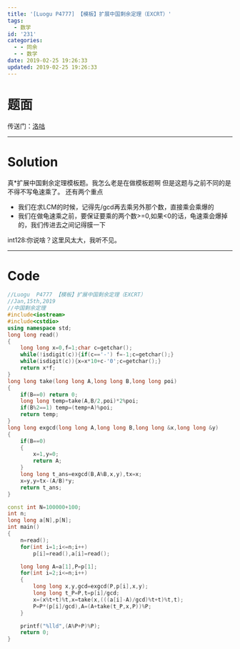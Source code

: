 ```yaml
---
title: '[Luogu P4777] 【模板】扩展中国剩余定理（EXCRT）'
tags:
  - 数学
id: '231'
categories:
  - - 同余
  - - 数学
date: 2019-02-25 19:26:33
updated: 2019-02-25 19:26:33
---
```


# 题面

传送门：[洛咕](https://www.luogu.org/problemnew/show/P4777)

* * *

# Solution

真\*扩展中国剩余定理模板题。我怎么老是在做模板题啊 但是这题与之前不同的是不得不写龟速乘了。 还有两个重点

*   我们在求LCM的时候，记得先/gcd再去乘另外那个数，直接乘会乘爆的
*   我们在做龟速乘之前，要保证要乘的两个数>=0,如果<0的话，龟速乘会爆掉的，我们传进去之间记得膜一下

int128:你说啥？这里风太大，我听不见。

* * *

# Code

```cpp
//Luogu  P4777 【模板】扩展中国剩余定理（EXCRT）
//Jan,15th,2019
//中国剩余定理
#include<iostream>
#include<cstdio>
using namespace std;
long long read()
{
    long long x=0,f=1;char c=getchar();
    while(!isdigit(c)){if(c=='-') f=-1;c=getchar();}
    while(isdigit(c)){x=x*10+c-'0';c=getchar();}
    return x*f;
}
long long take(long long A,long long B,long long poi)
{
    if(B==0) return 0;
    long long temp=take(A,B/2,poi)*2%poi;
    if(B%2==1) temp=(temp+A)%poi;
    return temp;
}
long long exgcd(long long A,long long B,long long &x,long long &y)
{
    if(B==0)
    {
        x=1,y=0;
        return A;
    }
    long long t_ans=exgcd(B,A%B,x,y),tx=x;
    x=y,y=tx-(A/B)*y;
    return t_ans;
}

const int N=100000+100;
int n;
long long a[N],p[N];
int main()
{
    n=read();
    for(int i=1;i<=n;i++)
        p[i]=read(),a[i]=read();

    long long A=a[1],P=p[1];
    for(int i=2;i<=n;i++)
    {
        long long x,y,gcd=exgcd(P,p[i],x,y);
        long long t_P=P,t=p[i]/gcd;
        x=(x%t+t)%t,x=take(x,(((a[i]-A)/gcd)%t+t)%t,t);
        P=P*(p[i]/gcd),A=(A+take(t_P,x,P))%P;
    }

    printf("%lld",(A%P+P)%P);
    return 0;
}

```